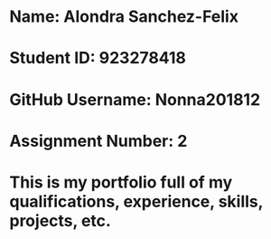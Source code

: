<!DOCTYPE html>
<html lang="en">
<head>
    <meta charset="UTF-8">
    <meta name="viewport" content="width=device-width, initial-scale=1.0">
</head>
<body>
    <h1>Name: Alondra Sanchez-Felix</h1>
    <h1>Student ID: 923278418</h1>
    <h1>GitHub Username: Nonna201812</h1>
    <h1>Assignment Number: 2<h1>
    <p>This is my portfolio full of my qualifications, experience, skills, projects, etc.</p>
</body>
</html>